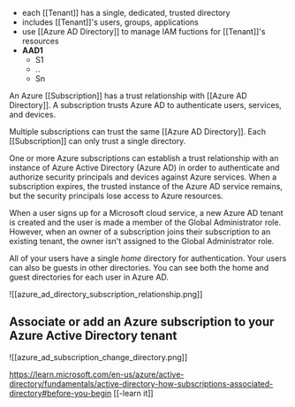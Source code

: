 - each [[Tenant]] has a single, dedicated, trusted directory
- includes [[Tenant]]'s users, groups, applications
- use [[Azure AD Directory]] to manage IAM fuctions for [[Tenant]]'s resources
- **AAD1**
	- S1
	- ..
	- Sn

An Azure [[Subscription]] has a trust relationship with [[Azure AD Directory]]. A subscription trusts Azure AD to authenticate users, services, and devices.

Multiple subscriptions can trust the same [[Azure AD Directory]]. Each [[Subscription]] can only trust a single directory.

One or more Azure subscriptions can establish a trust relationship with an instance of Azure Active Directory (Azure AD) in order to authenticate and authorize security principals and devices against Azure services. When a subscription expires, the trusted instance of the Azure AD service remains, but the security principals lose access to Azure resources.

When a user signs up for a Microsoft cloud service, a new Azure AD tenant is created and the user is made a member of the Global Administrator role. However, when an owner of a subscription joins their subscription to an existing tenant, the owner isn't assigned to the Global Administrator role.

All of your users have a single _home_ directory for authentication. Your users can also be guests in other directories. You can see both the home and guest directories for each user in Azure AD.

![[azure_ad_directory_subscription_relationship.png]]


## Associate or add an Azure subscription to your Azure Active Directory tenant

![[azure_ad_subscription_change_directory.png]]


https://learn.microsoft.com/en-us/azure/active-directory/fundamentals/active-directory-how-subscriptions-associated-directory#before-you-begin
[[-learn it]]

